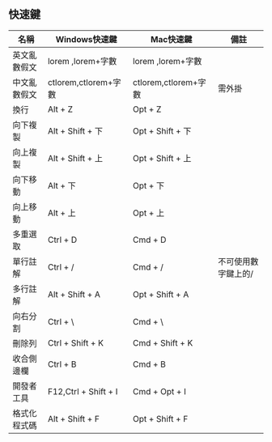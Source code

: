## 快速鍵

| 名稱 | Windows快速鍵 | Mac快速鍵     |備註|
| -------- | -------- | -------- |---|
| 英文亂數假文    | lorem ,lorem+字數     | lorem ,lorem+字數     |
| 中文亂數假文    | ctlorem,ctlorem+字數 |  ctlorem,ctlorem+字數  | 需外掛|
| 換行           | Alt + Z | Opt + Z |
| 向下複製        | Alt + Shift + 下 | Opt + Shift + 下 |
| 向上複製        | Alt + Shift + 上 | Opt + Shift + 上 |
| 向下移動        | Alt + 下 | Opt + 下 |
| 向上移動        | Alt + 上 | Opt + 上 |
| 多重選取 | Ctrl + D | Cmd + D |
| 單行註解 | Ctrl + / | Cmd + / |  不可使用數字鍵上的/ |
| 多行註解 | Alt + Shift + A |   Opt + Shift + A
| 向右分割 | Ctrl + \ | Cmd + \ |
| 刪除列 | Ctrl + Shift + K | Cmd + Shift + K |
| 收合側邊欄 | Ctrl + B | Cmd + B |
| 開發者工具 | F12,Ctrl + Shift + I | Cmd + Opt + I |
| 格式化程式碼 | Alt + Shift + F | Opt + Shift + F |